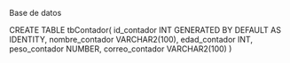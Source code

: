 Base de datos 

CREATE TABLE tbContador(
id_contador  INT GENERATED BY DEFAULT AS IDENTITY,
nombre_contador VARCHAR2(100),
edad_contador INT,
peso_contador NUMBER,
correo_contador VARCHAR2(100)
)
